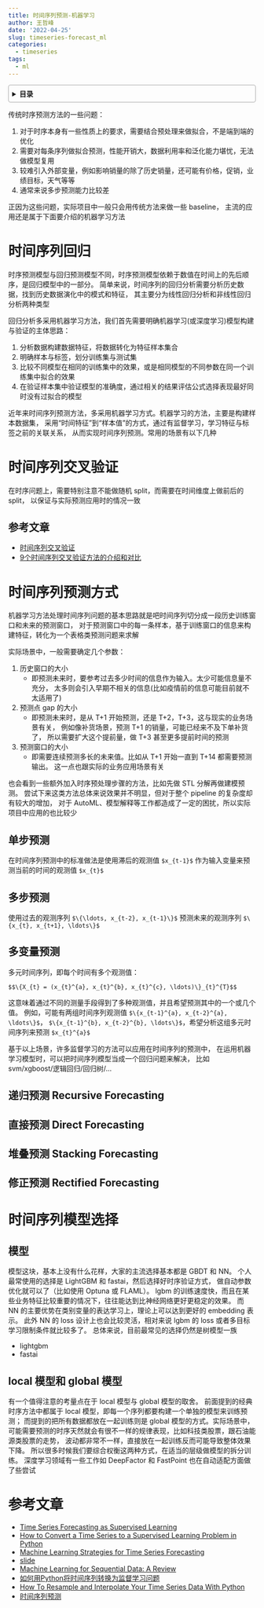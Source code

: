 ```yaml
---
title: 时间序列预测-机器学习
author: 王哲峰
date: '2022-04-25'
slug: timeseries-forecast_ml
categories:
  - timeseries
tags:
  - ml
---
```


<style>
details {
    border: 1px solid #aaa;
    border-radius: 4px;
    padding: .5em .5em 0;
}
summary {
    font-weight: bold;
    margin: -.5em -.5em 0;
    padding: .5em;
}
details[open] {
    padding: .5em;
}
details[open] summary {
    border-bottom: 1px solid #aaa;
    margin-bottom: .5em;
}
</style>

<details><summary>目录</summary><p>

- [时间序列回归](#时间序列回归)
- [时间序列交叉验证](#时间序列交叉验证)
  - [参考文章](#参考文章)
- [时间序列预测方式](#时间序列预测方式)
  - [单步预测](#单步预测)
  - [多步预测](#多步预测)
  - [多变量预测](#多变量预测)
  - [递归预测 Recursive Forecasting](#递归预测-recursive-forecasting)
  - [直接预测 Direct Forecasting](#直接预测-direct-forecasting)
  - [堆叠预测 Stacking Forecasting](#堆叠预测-stacking-forecasting)
  - [修正预测 Rectified Forecasting](#修正预测-rectified-forecasting)
- [时间序列模型选择](#时间序列模型选择)
  - [模型](#模型)
  - [local 模型和 global 模型](#local-模型和-global-模型)
- [参考文章](#参考文章-1)
</p></details><p></p>

传统时序预测方法的一些问题：

1. 对于时序本身有一些性质上的要求，需要结合预处理来做拟合，不是端到端的优化
2. 需要对每条序列做拟合预测，性能开销大，数据利用率和泛化能力堪忧，无法做模型复用
3. 较难引入外部变量，例如影响销量的除了历史销量，还可能有价格，促销，业绩目标，天气等等
4. 通常来说多步预测能力比较差

正因为这些问题，实际项目中一般只会用传统方法来做一些 baseline，
主流的应用还是属于下面要介绍的机器学习方法

# 时间序列回归

时序预测模型与回归预测模型不同，时序预测模型依赖于数值在时间上的先后顺序，是回归模型中的一部分。
简单来说，时间序列的回归分析需要分析历史数据，找到历史数据演化中的模式和特征，
其主要分为线性回归分析和非线性回归分析两种类型

回归分析多采用机器学习方法，我们首先需要明确机器学习(或深度学习)模型构建与验证的主体思路：

1. 分析数据构建数据特征，将数据转化为特征样本集合
2. 明确样本与标签，划分训练集与测试集
3. 比较不同模型在相同的训练集中的效果，或是相同模型的不同参数在同一个训练集中拟合的效果
4. 在验证样本集中验证模型的准确度，通过相关的结果评估公式选择表现最好同时没有过拟合的模型

近年来时间序列预测方法，多采用机器学习方式。机器学习的方法，主要是构建样本数据集，
采用“时间特征”到“样本值”的方式，通过有监督学习，学习特征与标签之前的关联关系，
从而实现时间序列预测。常用的场景有以下几种

# 时间序列交叉验证

在时序问题上，需要特别注意不能做随机 split，而需要在时间维度上做前后的 split，
以保证与实际预测应用时的情况一致



## 参考文章

* [时间序列交叉验证](https://lonepatient.top/2018/06/10/time-series-nested-cross-validation.html)
* [9个时间序列交叉验证方法的介绍和对比](https://mp.weixin.qq.com/s/JpZV2E102FU94_aj-b-sOA)


# 时间序列预测方式

机器学习方法处理时间序列问题的基本思路就是吧时间序列切分成一段历史训练窗口和未来的预测窗口，
对于预测窗口中的每一条样本，基于训练窗口的信息来构建特征，转化为一个表格类预测问题来求解


实际场景中，一般需要确定几个参数：

1. 历史窗口的大小
    - 即预测未来时，要参考过去多少时间的信息作为输入。太少可能信息量不充分，
      太多则会引入早期不相关的信息(比如疫情前的信息可能目前就不太适用了)
2. 预测点 gap 的大小
    - 即预测未来时，是从 T+1 开始预测，还是 T+2，T+3，这与现实的业务场景有关，
      例如像补货场景，预测 T+1 的销量，可能已经来不及下单补货了，
      所以需要扩大这个提前量，做 T+3 甚至更多提前时间的预测
3. 预测窗口的大小
    - 即需要连续预测多长的未来值。比如从 T+1 开始一直到 T+14 都需要预测输出。
      这一点也跟实际的业务应用场景有关

也会看到一些额外加入时序预处理步骤的方法，比如先做 STL 分解再做建模预测。
尝试下来这类方法总体来说效果并不明显，但对于整个 pipeline 的复杂度却有较大的增加，
对于 AutoML、模型解释等工作都造成了一定的困扰，所以实际项目中应用的也比较少

## 单步预测

在时间序列预测中的标准做法是使用滞后的观测值 `$x_{t-1}$` 作为输入变量来预测当前的时间的观测值 `$x_{t}$`

## 多步预测

使用过去的观测序列 `$\{\ldots, x_{t-2}, x_{t-1}\}$` 预测未来的观测序列 `$\{x_{t}, x_{t+1}, \ldots\}$`

## 多变量预测

多元时间序列，即每个时间有多个观测值：

`$$\{X_{t} = (x_{t}^{a}, x_{t}^{b}, x_{t}^{c}, \ldots)\}_{t}^{T}$$`

这意味着通过不同的测量手段得到了多种观测值，并且希望预测其中的一个或几个值。
例如，可能有两组时间序列观测值 `$\{x_{t-1}^{a}, x_{t-2}^{a}, \ldots\}$`，
`$\{x_{t-1}^{b}, x_{t-2}^{b}, \ldots\}$`，希望分析这组多元时间序列来预测 `$x_{t}^{a}$` 

基于以上场景，许多监督学习的方法可以应用在时间序列的预测中，
在运用机器学习模型时，可以把时间序列模型当成一个回归问题来解决，
比如 svm/xgboost/逻辑回归/回归树/...

## 递归预测 Recursive Forecasting

## 直接预测 Direct Forecasting

## 堆叠预测 Stacking Forecasting

## 修正预测 Rectified Forecasting

# 时间序列模型选择

## 模型

模型这块，基本上没有什么花样，大家的主流选择基本都是 GBDT 和 NN。
个人最常使用的选择是 LightGBM 和 fastai，然后选择好时序验证方式，
做自动参数优化就可以了（比如使用 Optuna 或 FLAML）。
lgbm 的训练速度快，而且在某些业务特征比较重要的情况下，往往能达到比神经网络更好更稳定的效果。
而 NN 的主要优势在类别变量的表达学习上，理论上可以达到更好的 embedding 表示。
此外 NN 的 loss 设计上也会比较灵活，相对来说 lgbm 的 loss 或者多目标学习限制条件就比较多了。
总体来说，目前最常见的选择仍然是树模型一族

* lightgbm
* fastai

## local 模型和 global 模型

有一个值得注意的考量点在于 local 模型与 global 模型的取舍。
前面提到的经典时序方法中都属于 local 模型，即每一个序列都要构建一个单独的模型来训练预测；
而提到的把所有数据都放在一起训练则是 global 模型的方式。实际场景中，
可能需要预测的时序天然就会有很不一样的规律表现，比如科技类股票，跟石油能源类股票的走势，
波动都非常不一样，直接放在一起训练反而可能导致整体效果下降。
所以很多时候我们要综合权衡这两种方式，在适当的层级做模型的拆分训练。
深度学习领域有一些工作如 DeepFactor 和 FastPoint 也在自动适配方面做了些尝试

# 参考文章

* [Time Series Forecasting as Supervised Learning](https://machinelearningmastery.com/time-series-forecasting-supervised-learning/)
* [How to Convert a Time Series to a Supervised Learning Problem in Python](https://machinelearningmastery.com/convert-time-series-supervised-learning-problem-python/)
* [Machine Learning Strategies for Time Series Forecasting](https://link.springer.com/chapter/10.1007%2F978-3-642-36318-4_3)
* [slide](http://di.ulb.ac.be/map/gbonte/ftp/time_ser.pdf)
* [Machine Learning for Sequential Data: A Review](http://web.engr.oregonstate.edu/~tgd/publications/mlsd-ssspr.pdf)
* [如何用Python将时间序列转换为监督学习问题](https://cloud.tencent.com/developer/article/1042809)
* [How To Resample and Interpolate Your Time Series Data With Python](https://machinelearningmastery.com/resample-interpolate-time-series-data-python/)
* [时间序列预测](https://mp.weixin.qq.com/s?__biz=Mzg3NDUwNTM3MA==&mid=2247484974&idx=1&sn=d841c644fd9289ad5ec8c52a443463a5&chksm=cecef3dbf9b97acd8a9ededc069851afc00db422cb9be4d155cb2c2a9614b2ee2050dc7ab4d7&scene=21#wechat_redirect)


